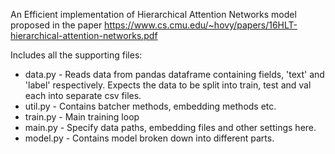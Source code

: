 An Efficient implementation of Hierarchical Attention Networks model proposed in the paper https://www.cs.cmu.edu/~hovy/papers/16HLT-hierarchical-attention-networks.pdf

Includes all the supporting files:

- data.py - Reads data from pandas dataframe containing fields, 'text' and 'label' respectively. Expects the    data to be split into train, test and val each into separate csv files.
- util.py - Contains batcher methods, embedding methods etc.
- train.py - Main training loop
- main.py - Specify data paths, embedding files and other settings here.
- model.py - Contains model broken down into different parts.
